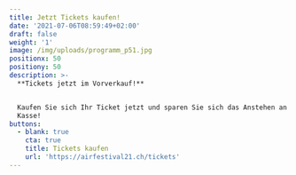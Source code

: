 ```yaml
---
title: Jetzt Tickets kaufen!
date: '2021-07-06T08:59:49+02:00'
draft: false
weight: '1'
image: /img/uploads/programm_p51.jpg
positionx: 50
positiony: 50
description: >-
  **Tickets jetzt im Vorverkauf!**


  Kaufen Sie sich Ihr Ticket jetzt und sparen Sie sich das Anstehen an der
  Kasse!
buttons:
  - blank: true
    cta: true
    title: Tickets kaufen
    url: 'https://airfestival21.ch/tickets'
---
```


